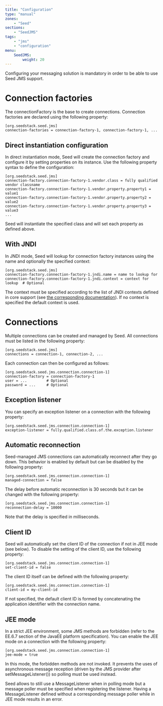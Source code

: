 ```yaml
---
title: "Configuration"
type: "manual"
zones:
    - "Seed"
sections:
    - "SeedJMS"
tags:
    - "jms"
    - "configuration"
menu:
    SeedJMS:
        weight: 20
---
```


Configuring your messaging solution is mandatory in order to be able to use Seed JMS support.

# Connection factories
The connectionFactory is the base to create connections. Connection factories are declared using the following property:

    [org.seedstack.seed.jms]
    connection-factories = connection-factory-1, connection-factory-1, ...

## Direct instantiation configuration

In direct instantiation mode, Seed will create the connection factory and configure it by setting properties on its
instance. Use the following property syntax to define the configuration:

    [org.seedstack.seed.jms]
    connection-factory.connection-factory-1.vendor.class = fully qualified vendor classname
    connection-factory.connection-factory-1.vendor.property.property1 = value1
    connection-factory.connection-factory-1.vendor.property.property2 = value2
    connection-factory.connection-factory-1.vendor.property.property3 = value3
    ...

Seed will instantiate the specified class and will set each property as defined above.

## With JNDI

In JNDI mode, Seed will lookup for connection factory instances using the name and optionally the specified context:

    [org.seedstack.seed.jms]
    connection-factory.connection-factory-1.jndi.name = name to lookup for
    connection-factory.connection-factory-1.jndi.context = context for lookup  # Optional

The context must be specified according to the list of JNDI contexts defined in core support (see [the corresponding
documentation](../../core/jndi)). If no context is specified the default context is used.

# Connections

Multiple connections can be created and managed by Seed. All connections must be listed in the following property:

    [org.seedstack.seed.jms]
    connections = connection-1, connection-2, ...

Each connection can then be configured as follows:

    [org.seedstack.seed.jms.connection.connection-1]
    connection-factory = connection-factory-1
    user = ...         # Optional
    password = ...     # Optional

## Exception listener

You can specify an exception listener on a connection with the following property:
 
    [org.seedstack.seed.jms.connection.connection-1]
    exception-listener = fully.qualified.class.of.the.exception.listener

## Automatic reconnection

Seed-managed JMS connections can automatically reconnect after they go down. This behavior is enabled by default but
can be disabled by the following property:

    [org.seedstack.seed.jms.connection.connection-1]
    managed-connection = false
    
The delay before automatic reconnection is 30 seconds but it can be changed with the following property:
    
    [org.seedstack.seed.jms.connection.connection-1]
    reconnection-delay = 10000
    
Note that the delay is specified in milliseconds.     
    
## Client ID

Seed will automatically set the client ID of the connection if not in JEE mode (see below). To disable the setting of
the client ID, use the following property:

    [org.seedstack.seed.jms.connection.connection-1]
    set-client-id = false

The client ID itself can be defined with the following property:

    [org.seedstack.seed.jms.connection.connection-1]
    client-id = my-client-id

If not specified, the default client ID is formed by concatenating the application identifier with the connection name.

## JEE mode

In a strict JEE environment, some JMS methods are forbidden (refer to the EE.6.7 section of the JavaEE platform specification).
You can enable the JEE mode on a connection with the following property:

    [org.seedstack.seed.jms.connection.connection-1]
    jee-mode = true
    
In this mode, the forbidden methods are not invoked. It prevents the uses of asynchronous message reception (driven by
the JMS provider after setMessageListener()) so polling must be used instead. 

Seed allows to still use a MessageListener when in polling mode but a message poller must be specified when registering 
the listener. Having a MessageListener defined without a corresponding message poller while in JEE mode results in an 
error.

